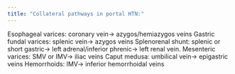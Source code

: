 ```yaml
---
title: "Collateral pathways in portal HTN:"
---
```

Esophageal varices: coronary vein&#8594; azygos/hemiazygos veins
Gastric fundal varices: splenic vein&#8594; azygos veins
Splenorenal shunt: splenic or short gastric&#8594; left adrenal/inferior phrenic&#8594; left renal vein.
Mesenteric varices: SMV or IMV&#8594; iliac veins
Caput medusa: umbilical vein&#8594; epigastric veins
Hemorrhoids: IMV&#8594; inferior hemorrhoidal veins

